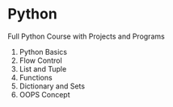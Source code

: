 # Python
Full Python Course
with Projects and Programs

1) Python Basics
2) Flow Control
3) List and Tuple
4) Functions
5) Dictionary and Sets
6) OOPS Concept
